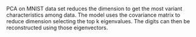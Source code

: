 PCA on MNIST data set reduces the dimension to get the most variant characteristics among data. The model uses the covariance matrix to reduce dimension selecting the top k eigenvalues. The digits can then be reconstructed using those eigenvectors. 